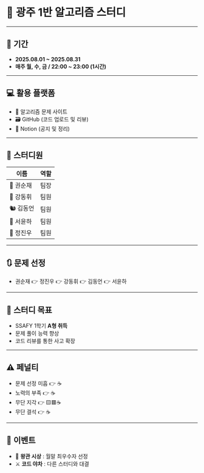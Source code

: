 # 👑 광주 1반 알고리즘 스터디

---

## 📅 기간
- **2025.08.01 ~ 2025.08.31**  
- **매주 월, 수, 금 / 22:00 ~ 23:00 (1시간)**

---

## 💻 활용 플랫폼
- 🔗 알고리즘 문제 사이트
- 🗃️ GitHub (코드 업로드 및 리뷰)  
- 📒 Notion (공지 및 정리)

---

## 👥 스터디원
| 이름 | 역할 |
|------|------|
| 🐥 권순재 | 팀장 |
| 🐰 강동휘 | 팀원 |
| 🐿️ 김동언 | 팀원 |
| 🦊 서윤하 | 팀원 |
| 🐳 정진우 | 팀원 |

---

## 🔃 문제 선정
- 권순재 👉 정진우 👉 강동휘 👉 김동언 👉 서윤하 

---

## 🎯 스터디 목표
- SSAFY 1학기 **A형 취득**  
- 문제 풀이 능력 향상  
- 코드 리뷰를 통한 사고 확장

---

## ⚠️ 페널티
- 문제 선정 미흡 👉 ☕
- 노력의 부족 👉 ☕
- 무단 지각 👉 🟨🟥☕ 
- 무단 결석 👉 ☕

---
## 🎁 이벤트
- 👑 **왕관 시상** : 월말 최우수자 선정  
- ⚔️ **코드 야차** : 다른 스터디와 대결
